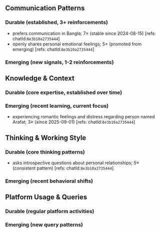 ## Communication Patterns
### Durable (established, 3+ reinforcements)
- prefers communication in Bangla; 7× (stable since 2024-08-15) [refs: chatId:`8e3b10a2735444`]
- openly shares personal emotional feelings; 5× (promoted from emerging) [refs: chatId:`8e3b10a2735444`]

### Emerging (new signals, 1-2 reinforcements)

## Knowledge & Context
### Durable (core expertise, established over time)

### Emerging (recent learning, current focus)
- experiencing romantic feelings and distress regarding person named Arafat; 3× (since 2025-09-01) [refs: chatId:`8e3b10a2735444`]

## Thinking & Working Style
### Durable (core thinking patterns)
- asks introspective questions about personal relationships; 5× (consistent pattern) [refs: chatId:`8e3b10a2735444`]

### Emerging (recent behavioral shifts)

## Platform Usage & Queries
### Durable (regular platform activities)

### Emerging (new query patterns)

